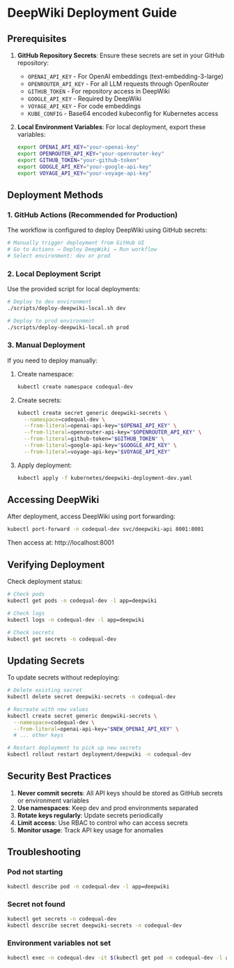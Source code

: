 # DeepWiki Deployment Guide

## Prerequisites

1. **GitHub Repository Secrets**: Ensure these secrets are set in your GitHub repository:
   - `OPENAI_API_KEY` - For OpenAI embeddings (text-embedding-3-large)
   - `OPENROUTER_API_KEY` - For all LLM requests through OpenRouter
   - `GITHUB_TOKEN` - For repository access in DeepWiki
   - `GOOGLE_API_KEY` - Required by DeepWiki
   - `VOYAGE_API_KEY` - For code embeddings
   - `KUBE_CONFIG` - Base64 encoded kubeconfig for Kubernetes access

2. **Local Environment Variables**: For local deployment, export these variables:
   ```bash
   export OPENAI_API_KEY="your-openai-key"
   export OPENROUTER_API_KEY="your-openrouter-key"
   export GITHUB_TOKEN="your-github-token"
   export GOOGLE_API_KEY="your-google-api-key"
   export VOYAGE_API_KEY="your-voyage-api-key"
   ```

## Deployment Methods

### 1. GitHub Actions (Recommended for Production)

The workflow is configured to deploy DeepWiki using GitHub secrets:

```bash
# Manually trigger deployment from GitHub UI
# Go to Actions → Deploy DeepWiki → Run workflow
# Select environment: dev or prod
```

### 2. Local Deployment Script

Use the provided script for local deployments:

```bash
# Deploy to dev environment
./scripts/deploy-deepwiki-local.sh dev

# Deploy to prod environment
./scripts/deploy-deepwiki-local.sh prod
```

### 3. Manual Deployment

If you need to deploy manually:

1. Create namespace:
   ```bash
   kubectl create namespace codequal-dev
   ```

2. Create secrets:
   ```bash
   kubectl create secret generic deepwiki-secrets \
     --namespace=codequal-dev \
     --from-literal=openai-api-key="$OPENAI_API_KEY" \
     --from-literal=openrouter-api-key="$OPENROUTER_API_KEY" \
     --from-literal=github-token="$GITHUB_TOKEN" \
     --from-literal=google-api-key="$GOOGLE_API_KEY" \
     --from-literal=voyage-api-key="$VOYAGE_API_KEY"
   ```

3. Apply deployment:
   ```bash
   kubectl apply -f kubernetes/deepwiki-deployment-dev.yaml
   ```

## Accessing DeepWiki

After deployment, access DeepWiki using port forwarding:

```bash
kubectl port-forward -n codequal-dev svc/deepwiki-api 8001:8001
```

Then access at: http://localhost:8001

## Verifying Deployment

Check deployment status:

```bash
# Check pods
kubectl get pods -n codequal-dev -l app=deepwiki

# Check logs
kubectl logs -n codequal-dev -l app=deepwiki

# Check secrets
kubectl get secrets -n codequal-dev
```

## Updating Secrets

To update secrets without redeploying:

```bash
# Delete existing secret
kubectl delete secret deepwiki-secrets -n codequal-dev

# Recreate with new values
kubectl create secret generic deepwiki-secrets \
  --namespace=codequal-dev \
  --from-literal=openai-api-key="$NEW_OPENAI_API_KEY" \
  # ... other keys

# Restart deployment to pick up new secrets
kubectl rollout restart deployment/deepwiki -n codequal-dev
```

## Security Best Practices

1. **Never commit secrets**: All API keys should be stored as GitHub secrets or environment variables
2. **Use namespaces**: Keep dev and prod environments separated
3. **Rotate keys regularly**: Update secrets periodically
4. **Limit access**: Use RBAC to control who can access secrets
5. **Monitor usage**: Track API key usage for anomalies

## Troubleshooting

### Pod not starting
```bash
kubectl describe pod -n codequal-dev -l app=deepwiki
```

### Secret not found
```bash
kubectl get secrets -n codequal-dev
kubectl describe secret deepwiki-secrets -n codequal-dev
```

### Environment variables not set
```bash
kubectl exec -n codequal-dev -it $(kubectl get pod -n codequal-dev -l app=deepwiki -o name) -- env | grep API_KEY
```